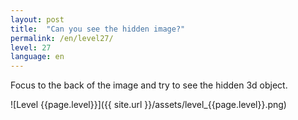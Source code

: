 ```yaml
---
layout: post
title:  "Can you see the hidden image?"
permalink: /en/level27/
level: 27
language: en
---
```

Focus to the back of the image and try to see the hidden 3d object.

![Level {{page.level}}]({{ site.url }}/assets/level_{{page.level}}.png)